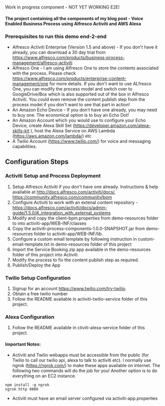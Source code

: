 Work in progress component - NOT YET WORKING E2E!

#### The project containing all the components of my blog post - Voice Enabled Business Process using Alfresco Activiti and AWS Alexa

### Prerequisites to run this demo end-2-end

* Alfresco Activiti Enterprise (Version 1.5 and above) - If you don't have it already, you can download a 30 day trial from https://www.alfresco.com/products/business-process-management/alfresco-activiti
* Alfresco One - I am using Alfresco One to store the contents associated with the process. Please check https://www.alfresco.com/products/enterprise-content-management/one for more details. If you don't want to use ALfresco One, you can modify the process model and switch over to GoogleDrive/Box which is also supported out of the box in Alfresco Activiti. You could even remove the content publish step from the process model if you don't want to see that part in action!
* An Amazon Echo Device - If you don't have one already, you may need to buy one. The economical option is to buy an Echo Dot!
* An Amazon Account which you would use to configure your Echo Device, create Alexa Skill Set (https://developer.amazon.com/alexa-skills-kit
), host the Alexa Service on AWS Lambda (https://aws.amazon.com/lambda/) etc
* A Twilio Account (https://www.twilio.com/) for voice and messaging capabilities.

## Configuration Steps

### Activiti Setup and Process Deployment
1. Setup Alfresco Activiti if you don't have one already. Instructions & help available at http://docs.alfresco.com/activiti/docs/, https://community.alfresco.com/community/bpm 
2. Configure Activiti to work with an extenal content repository - https://docs.alfresco.com/activiti/docs/admin-guide/1.5.0/#_integration_with_external_systems
3. Modify and copy the client-bpm.properties from demo-resources folder to into activiti-app/WEB-INF/classes
4. Copy the activiti-process-components-1.0.0-SNAPSHOT.jar from demo-resources folder to activiti-app/WEB-INF/lib.
3. Configure a custom email template by following instruction in custom-email-template.txt in demo-resources folder of this project
4. Import the Service Booking.zip app available in the demo-resources folder of this project into Activiti.
5. Modify the process to fix the content publish step as required.
6. Publish/Deploy the App

### Twilio Setup Configuration
1. Signup for an account https://www.twilio.com/try-twilio.
2. Obtain a free twilio number
3. Follow the README available in activiti-twilio-service folder of this project.

### Alexa Configuration
1. Follow the README available in ctiviti-alexa-service folder of this project.

#### Important Notes:
* Activiti and Twilio webapps must be accessible from the public (for Twilio to call our twilio api, alexa to talk to activiti etc). I normally use ngrok (https://ngrok.com/) to make these apps available on internet. The following two commands will do the job for you! Another option is to do everything on an EC2 instance. 
```
npm install -g ngrok
ngrok http 8080
```
* Activiti must have an email server configured via activiti-app.properties

